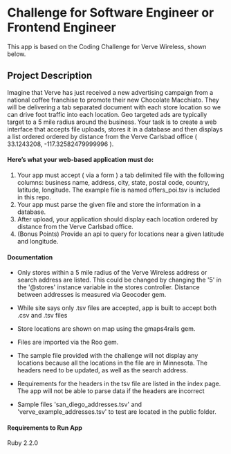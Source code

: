 # Challenge for Software Engineer or Frontend Engineer

This app is based on the Coding Challenge for Verve Wireless, shown below.

## Project Description

Imagine that Verve has just received a new advertising campaign from a national coffee franchise to promote their new Chocolate Macchiato. They will be delivering a tab separated document with each store location so we can drive foot traffic into each location. Geo targeted ads are typically target to a 5 mile radius around the business. Your task is to create a web interface that accepts file uploads, stores it in a database and then displays a list ordered ordered by distance from the Verve Carlsbad office ( 33.1243208, -117.32582479999996 ).

#### Here’s what your web-based application must do:

1. Your app must accept ( via a form ) a tab delimited file with the following columns: business name, address, city, state, postal code, country, latitude, longitude. The example file is named offers_poi.tsv is included in this repo.
2. Your app must parse the given file and store the information in a database.
3. After upload, your application should display each location ordered by distance from the Verve Carlsbad office.
4. (Bonus Points) Provide an api to query for locations near a given latitude and longitude.

#### Documentation
* Only stores within a 5 mile radius of the Verve Wireless address or search address are listed. This could be changed by changing the '5' in the '@stores' instance variable in the stores controller. Distance between addresses is measured via Geocoder gem.
* While site says only .tsv files are accepted, app is built to accept both .csv and .tsv files
* Store locations are shown on map using the gmaps4rails gem.
* Files are imported via the Roo gem.
* The sample file provided with the challenge will not display any locations because all the locations in the file are in Minnesota. The headers need to be updated, as well as the search address.

* Requirements for the headers in the tsv file are listed in the index page. The app will not be able to parse data if the headers are incorrect
* Sample files 'san_diego_addresses.tsv' and 'verve_example_addresses.tsv' to test are located in the public folder.


#### Requirements to Run App
Ruby 2.2.0
